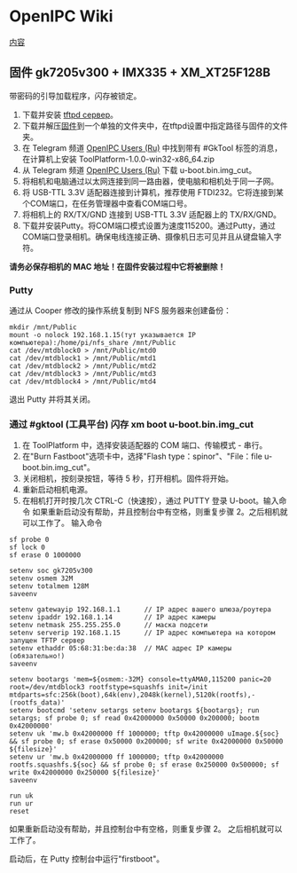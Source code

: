 # OpenIPC Wiki 
[内容](../README.zh.md)

固件 gk7205v300 + IMX335 + XM_XT25F128B 
--------------------------------------------------------

带密码的引导加载程序，闪存被锁定。

1. 下载并安装 [tftpd сервер](https://bitbucket.org/phjounin/tftpd64/wiki/Download%20Tftpd64.md)。
2. 下载并解压[固件](https://github.com/OpenIPC/firmware/releases/download/latest/openipc.gk7205v300-br.tgz)到一个单独的文件夹中，在tftpd设置中指定路径与固件的文件夹。
3. 在 Telegram 频道 [OpenIPC Users (Ru)][t1] 中找到带有 #GkTool 标签的消息，在计算机上安装 ToolPlatform-1.0.0-win32-x86_64.zip
4. 从 Telegram 频道 [OpenIPC Users (Ru)][t1] 下载 u-boot.bin.img_cut。
5. 将相机和电脑通过以太网连接到同一路由器，使电脑和相机处于同一子网。
6. 将 USB-TTL 3.3V 适配器连接到计算机，推荐使用 FTDI232。它将连接到某个COM端口，在任务管理器中查看COM端口号。
7. 将相机上的 RX/TX/GND 连接到 USB-TTL 3.3V 适配器上的 TX/RX/GND。
8. 下载并安装Putty。将COM端口模式设置为速度115200。通过Putty，通过COM端口登录相机。确保电线连接正确、摄像机日志可见并且从键盘输入字符。

__请务必保存相机的 MAC 地址！在固件安装过程中它将被删除！__

### Putty

通过从 Cooper 修改的操作系统复制到 NFS 服务器来创建备份：

```
mkdir /mnt/Public
mount -o nolock 192.168.1.15(тут указывается IP компьютера):/home/pi/nfs_share /mnt/Public
cat /dev/mtdblock0 > /mnt/Public/mtd0
cat /dev/mtdblock1 > /mnt/Public/mtd1
cat /dev/mtdblock2 > /mnt/Public/mtd2
cat /dev/mtdblock3 > /mnt/Public/mtd3
cat /dev/mtdblock4 > /mnt/Public/mtd4
```

退出 Putty 并将其关闭。

### 通过 #gktool (工具平台) 闪存 xm boot u-boot.bin.img_cut

1. 在 ToolPlatform 中，选择安装适配器的 COM 端口、传输模式 - 串行。
2. 在"Burn Fastboot"选项卡中，选择"Flash type：spinor"、"File：file u-boot.bin.img_cut"。
3. 关闭相机，按刻录按钮，等待 5 秒，打开相机。固件将开始。
4. 重新启动相机电源。
5. 在相机打开时按几次 CTRL-C（快速按），通过 PUTTY 登录 U-boot。输入命令 如果重新启动没有帮助，并且控制台中有空格，则重复步骤 2。之后相机就可以工作了。
输入命令
```
sf probe 0
sf lock 0
sf erase 0 1000000

setenv soc gk7205v300
setenv osmem 32M
setenv totalmem 128M
saveenv

setenv gatewayip 192.168.1.1      // IP адрес вашего шлюза/роутера
setenv ipaddr 192.168.1.14        // IP адрес камеры
setenv netmask 255.255.255.0      // маска подсети
setenv serverip 192.168.1.15      // IP адрес компьютера на котором запущен TFTP сервер
setenv ethaddr 05:68:31:be:da:38  // MAC адрес IP камеры (обязательно!)
saveenv

setenv bootargs 'mem=${osmem:-32M} console=ttyAMA0,115200 panic=20 root=/dev/mtdblock3 rootfstype=squashfs init=/init mtdparts=sfc:256k(boot),64k(env),2048k(kernel),5120k(rootfs),-(rootfs_data)'
setenv bootcmd 'setenv setargs setenv bootargs ${bootargs}; run setargs; sf probe 0; sf read 0x42000000 0x50000 0x200000; bootm 0x42000000'
setenv uk 'mw.b 0x42000000 ff 1000000; tftp 0x42000000 uImage.${soc} && sf probe 0; sf erase 0x50000 0x200000; sf write 0x42000000 0x50000 ${filesize}'
setenv ur 'mw.b 0x42000000 ff 1000000; tftp 0x42000000 rootfs.squashfs.${soc} && sf probe 0; sf erase 0x250000 0x500000; sf write 0x42000000 0x250000 ${filesize}'
saveenv

run uk
run ur
reset
```

如果重新启动没有帮助，并且控制台中有空格，则重复步骤 2。
之后相机就可以工作了。

启动后，在 Putty 控制台中运行"firstboot"。

[t1]: https://t.me/openipc_modding
